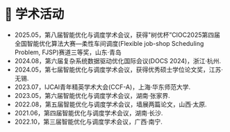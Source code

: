 <h1>🏨 学术活动</h1>
<ul>
    <li>
        2025.05，第八届智能优化与调度学术会议，获得"树优杯”CIOC2025第四届全国智能优化算法大赛—柔性车间调度(Flexible job-shop Scheduling Problem, FJSP)赛道三等奖，山东·青岛
    </li>    
    <li>
        2024.08，第六届复杂系统数据驱动优化国际会议(DOCS 2024)，浙江·杭州.
    </li>
    <li>
        2024.05，第七届智能优化与调度学术会议，获得优秀硕士学位论文奖，江苏·无锡.
    </li>
    <li>
        2023.07，IJCAI青年精英学术大会(CCF-A)，上海·华东师范大学.
    </li>
    <li>
        2023.05，第六届智能优化与调度学术会议，湖南·张家界.
    </li>
    <li>
        2022.08，第五届智能优化与调度学术会议，墙展两篇论文，山西·太原.
    </li>
    <li>
        2021.06，第四届智能优化与调度学术会议，湖南·长沙.  
    </li>
    <li>
        2022.10，第三届智能优化与调度学术会议，广西·南宁.
    </li>
</ul>



